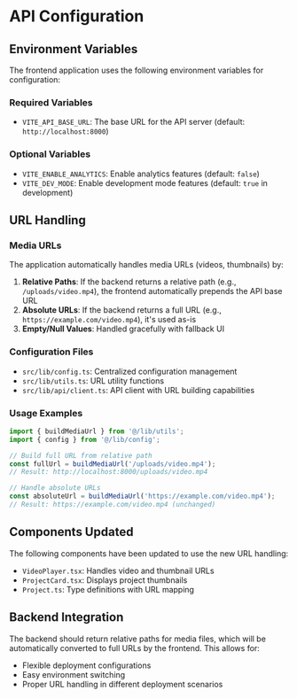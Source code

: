 # API Configuration

## Environment Variables

The frontend application uses the following environment variables for configuration:

### Required Variables

- `VITE_API_BASE_URL`: The base URL for the API server (default: `http://localhost:8000`)

### Optional Variables

- `VITE_ENABLE_ANALYTICS`: Enable analytics features (default: `false`)
- `VITE_DEV_MODE`: Enable development mode features (default: `true` in development)

## URL Handling

### Media URLs

The application automatically handles media URLs (videos, thumbnails) by:

1. **Relative Paths**: If the backend returns a relative path (e.g., `/uploads/video.mp4`), the frontend automatically prepends the API base URL
2. **Absolute URLs**: If the backend returns a full URL (e.g., `https://example.com/video.mp4`), it's used as-is
3. **Empty/Null Values**: Handled gracefully with fallback UI

### Configuration Files

- `src/lib/config.ts`: Centralized configuration management
- `src/lib/utils.ts`: URL utility functions
- `src/lib/api/client.ts`: API client with URL building capabilities

### Usage Examples

```typescript
import { buildMediaUrl } from '@/lib/utils';
import { config } from '@/lib/config';

// Build full URL from relative path
const fullUrl = buildMediaUrl('/uploads/video.mp4');
// Result: http://localhost:8000/uploads/video.mp4

// Handle absolute URLs
const absoluteUrl = buildMediaUrl('https://example.com/video.mp4');
// Result: https://example.com/video.mp4 (unchanged)
```

## Components Updated

The following components have been updated to use the new URL handling:

- `VideoPlayer.tsx`: Handles video and thumbnail URLs
- `ProjectCard.tsx`: Displays project thumbnails
- `Project.ts`: Type definitions with URL mapping

## Backend Integration

The backend should return relative paths for media files, which will be automatically converted to full URLs by the frontend. This allows for:

- Flexible deployment configurations
- Easy environment switching
- Proper URL handling in different deployment scenarios 